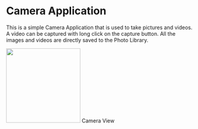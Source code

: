 # Camera Application

This is a simple Camera Application that is used to take pictures and videos.
A video can be captured with long click on the capture button.
All the images and videos are directly saved to the Photo Library.

<img src="https://user-images.githubusercontent.com/51907116/67266903-ae847c00-f4ca-11e9-9143-c7a4afa79631.PNG" width="200">
Camera View
